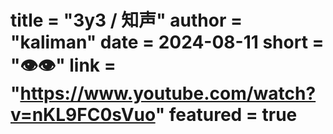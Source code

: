 title = "3y3 / 知声"
author = "kaliman"
date = 2024-08-11
short = "👁️👁️"
link = "https://www.youtube.com/watch?v=nKL9FC0sVuo"
featured = true
===

